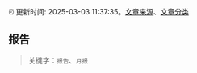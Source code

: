 :alarm_clock: 更新时间: 2025-03-03 11:37:35。[文章来源](/README.md)、[文章分类](/TAGS.md)

## 报告


> 关键字：`报告`、`月报`



